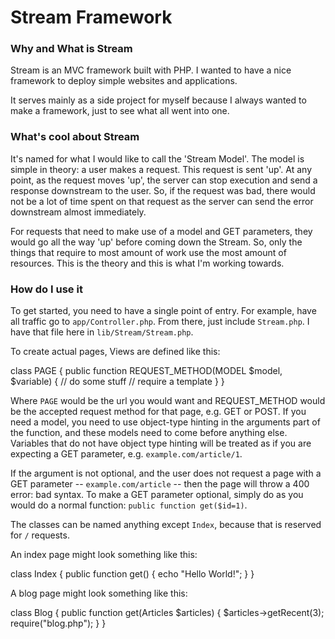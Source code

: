 Stream Framework
================

### Why and What is Stream

Stream is an MVC framework built with PHP. I wanted to have a nice framework to deploy simple websites and applications. 

It serves mainly as a side project for myself because I always wanted to make a framework, just to see what all went into one.

### What's cool about Stream

It's named for what I would like to call the 'Stream Model'. The model is simple in theory: a user makes a request. This request is sent 'up'. At any point, as the request moves 'up', the server can stop execution and send a response downstream to the user. So, if the request was bad, there would not be a lot of time spent on that request as the server can send the error downstream almost immediately.

For requests that need to make use of a model and GET parameters, they would go all the way 'up' before coming down the Stream. So, only the things that require to most amount of work use the most amount of resources. This is the theory and this is what I'm working towards.

### How do I use it

To get started, you need to have a single point of entry. For example, have all traffic go to ``app/Controller.php``. From there, just include ``Stream.php``. I have that file here in ``lib/Stream/Stream.php``.

To create actual pages, Views are defined like this:

   class PAGE
   {
      public function REQUEST_METHOD(MODEL $model, $variable)
      {
         // do some stuff
         // require a template
      }
   }

Where ``PAGE`` would be the url you would want and REQUEST_METHOD would be the accepted request method for that page, e.g. GET or POST. If you need a model, you need to use object-type hinting in the arguments part of the function, and these models need to come before anything else. Variables that do not have object type hinting will be treated as if you are expecting a GET parameter, e.g. ``example.com/article/1``.

If the argument is not optional, and the user does not request a page with a GET parameter  -- ``example.com/article`` -- then the page will throw a 400 error: bad syntax. To make a GET parameter optional, simply do as you would do a normal function: ``public function get($id=1)``.

The classes can be named anything except ``Index``, because that is reserved for ``/`` requests. 

An index page might look something like this:

   class Index
   {
      public function get()
      {
         echo "Hello World!";
      }
   }

A blog page might look something like this:

   class Blog
   {
      public function get(Articles $articles)
      {
         $articles->getRecent(3);
         require("blog.php");
      }
   }
